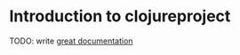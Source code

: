 # Introduction to clojureproject

TODO: write [great documentation](http://jacobian.org/writing/great-documentation/what-to-write/)
